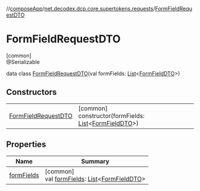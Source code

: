 //[composeApp](../../../index.md)/[net.decodex.dcp.core.supertokens.requests](../index.md)/[FormFieldRequestDTO](index.md)

# FormFieldRequestDTO

[common]\
@Serializable

data class [FormFieldRequestDTO](index.md)(val formFields: [List](https://kotlinlang.org/api/latest/jvm/stdlib/kotlin.collections/-list/index.html)&lt;[FormFieldDTO](../-form-field-d-t-o/index.md)&gt;)

## Constructors

| | |
|---|---|
| [FormFieldRequestDTO](-form-field-request-d-t-o.md) | [common]<br>constructor(formFields: [List](https://kotlinlang.org/api/latest/jvm/stdlib/kotlin.collections/-list/index.html)&lt;[FormFieldDTO](../-form-field-d-t-o/index.md)&gt;) |

## Properties

| Name | Summary |
|---|---|
| [formFields](form-fields.md) | [common]<br>val [formFields](form-fields.md): [List](https://kotlinlang.org/api/latest/jvm/stdlib/kotlin.collections/-list/index.html)&lt;[FormFieldDTO](../-form-field-d-t-o/index.md)&gt; |
